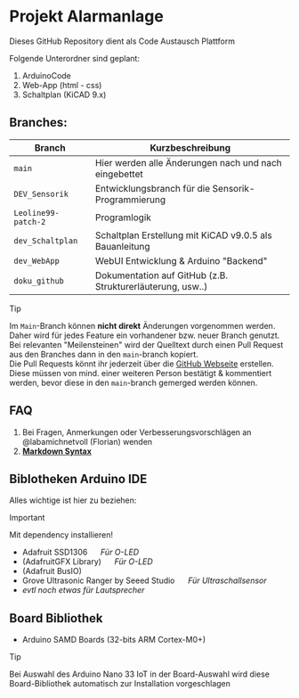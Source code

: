 # Projekt Alarmanlage

Dieses GitHub Repository dient als Code Austausch Plattform

Folgende Unterordner sind geplant:
1. ArduinoCode
2. Web-App (html - css)
3. Schaltplan (KiCAD 9.x)


## Branches:

| Branch                | Kurzbeschreibung                                              |
| ---                   | ---                                                           |
| `main`                | Hier werden alle Änderungen nach und nach eingebettet         |
| `DEV_Sensorik`        | Entwicklungsbranch für die Sensorik-Programmierung            |
| `Leoline99-patch-2`   | Programlogik                                                  |
| `dev_Schaltplan`      | Schaltplan Erstellung mit KiCAD v9.0.5 als Bauanleitung       |
| `dev_WebApp`          | WebUI Entwicklung & Arduino "Backend"                         |
| `doku_github`         | Dokumentation auf GitHub (z.B. Strukturerläuterung, usw..)    |

> [!TIP]
> Im `Main`-Branch können **nicht direkt** Änderungen vorgenommen werden.  
> Daher wird für jedes Feature ein vorhandener bzw. neuer Branch genutzt.  
> Bei relevanten "Meilensteinen" wird der Quelltext durch einen Pull Request aus den Branches dann in den `main`-branch kopiert.  
> Die Pull Requests könnt ihr jederzeit über die [GitHub Webseite](https://github.com/labamichnetvoll/HM_MechInt_Alarmanlage/) erstellen.
> Diese müssen von mind. einer weiteren Person bestätigt & kommentiert werden, bevor diese in den `main`-branch gemerged werden können.

## FAQ
1. Bei Fragen, Anmerkungen oder Verbesserungsvorschlägen an @labamichnetvoll (Florian) wenden
2. **[Markdown Syntax](https://docs.github.com/de/get-started/writing-on-github/getting-started-with-writing-and-formatting-on-github/basic-writing-and-formatting-syntax)**

## Biblotheken Arduino IDE
Alles wichtige ist hier zu beziehen:

> [!IMPORTANT]
> Mit dependency installieren!
- Adafruit SSD1306    &nbsp;&nbsp;&nbsp;&nbsp;&nbsp;*Für O-LED*
- (AdafruitGFX Library) &nbsp;&nbsp;&nbsp;&nbsp;&nbsp;*Für O-LED*
- (Adafruit BusIO)
- Grove Ultrasonic Ranger by Seeed Studio    &nbsp;&nbsp;&nbsp;&nbsp;&nbsp;*Für Ultraschallsensor*
- *evtl noch etwas für Lautsprecher*

## Board Bibliothek
- Arduino SAMD Boards (32-bits ARM Cortex-M0+)
> [!TIP]
> Bei Auswahl des Arduino Nano 33 IoT in der Board-Auswahl wird diese Board-Bibliothek automatisch zur Installation vorgeschlagen  
